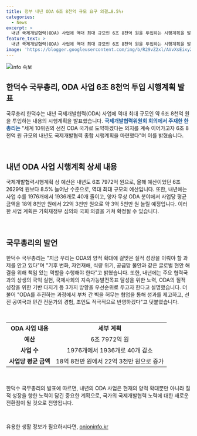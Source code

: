 ```yaml
---
title: 정부 내년 ODA 6조 8천억 규모 요구 의결…8.5%↑
categories:
  - News
excerpt: >
  내년 국제개발협력(ODA) 사업에 역대 최대 규모인 6조 8천억 원을 투입하는 시행계획을 발표했다. 한덕수 국무총리는 국제개발협력위원회 회의에서 10위권의 선진 ODA 국가로 도약하겠다며 6조 7972억 원의 예산으로 1936개의 사업을 추진하는 계획을 밝혔다. 또한, 주요 협력국과의 상생, 지속가능발전목표 달성, ODA의 질적 성장을 위한 노력을 우선순위로 두었다. 기획재정부 심의와 국회 의결을 겨쳐 확정될 예정이며, 협력과 전문가 경험을 적극적으로 반영할 계획이다.
feature_text: >
  내년 국제개발협력(ODA) 사업에 역대 최대 규모인 6조 8천억 원을 투입하는 시행계획을 발표했다. 한덕수 국무총리는 국제개발협력위원회 회의에서 10위권의 선진 ODA 국가로 도약하겠다며 6조 7972억 원의 예산으로 1936개의 사업을 추진하는 계획을 밝혔다. 또한, 주요 협력국과의 상생, 지속가능발전목표 달성, ODA의 질적 성장을 위한 노력을 우선순위로 두었다. 기획재정부 심의와 국회 의결을 겨쳐 확정될 예정이며, 협력과 전문가 경험을 적극적으로 반영할 계획이다.
image: 'https://blogger.googleusercontent.com/img/b/R29vZ2xl/AVvXsEixyZcFfHzMRdzZMjFBmAUKJYCLCGyLL1o632UiGVXcaFdKo_bkvkuCioo0uUKlGfBVcT3P84aROyZIXSBEx3Aw5nCQ3pTgDom1WDC4m8eifvWiAmWEEVb4x6G_l8C0QH225ldMjyaFvpxGEBGNO37VmDTDMHGhJPq73UglMfDca1-0aw/s1600/blogspot.png'
---
```


<p><img src="https://blogger.googleusercontent.com/img/b/R29vZ2xl/AVvXsEixyZcFfHzMRdzZMjFBmAUKJYCLCGyLL1o632UiGVXcaFdKo_bkvkuCioo0uUKlGfBVcT3P84aROyZIXSBEx3Aw5nCQ3pTgDom1WDC4m8eifvWiAmWEEVb4x6G_l8C0QH225ldMjyaFvpxGEBGNO37VmDTDMHGhJPq73UglMfDca1-0aw/s1600/blogspot.png" alt="info 속보" /></p>

<h2 data-ke-size="size26">한덕수 국무총리, ODA 사업 6조 8천억 투입 시행계획 발표</h2>

<p>국무총리 한덕수는 내년 국제개발협력(ODA) 사업에 역대 최대 규모인 약 6조 8천억 원을 투입하는 내용의 시행계획을 발표했습니다. <b><span style="color: #1a5490;">국제개발협력위원회 회의에서 주재한 한 총리는</span></b> "세계 10위권의 선진 ODA 국가로 도약하겠다는 의지를 계속 이어가고자 6조 8천억 원 규모의 내년도 국제개발협력 종합 시행계획을 마련했다"며 이를 밝혔습니다.</p>

<p data-ke-size="size16">&nbsp;</p>

<h2 data-ke-size="size24">내년 ODA 사업 시행계획 상세 내용</h2>

<p>국제개발협력시행계획 상 예산은 내년도 6조 7972억 원으로, 올해 예산이었던 6조 2629억 원보다 8.5% 늘어난 수준으로, 역대 최대 규모의 예산입니다. 또한, 내년에는 사업 수를 1976개에서 1936개로 40개 줄이고, 양자 무상 ODA 분야에서 사업당 평균 금액을 18억 8천만 원에서 22억 3천만 원으로 약 3억 5천만 원 늘릴 예정입니다. 이러한 사업 계획은 기획재정부 심의와 국회 의결을 거쳐 확정될 수 있습니다.</p>

<p data-ke-size="size16">&nbsp;</p>

<h2 data-ke-size="size24">국무총리의 발언</h2>

<p>한덕수 국무총리는 "지금 우리는 ODA의 양적 확대에 걸맞은 질적 성장을 이뤄야 할 과제를 안고 있다"며 "기후 변화, 자연재해, 식량 위기, 공급망 불안과 같은 글로벌 현안 해결을 위해 책임 있는 역할을 수행해야 한다"고 밝혔습니다. 또한, 내년에는 주요 협력국과의 상생의 국익 실현, 국제사회의 지속가능발전목표 달성을 위한 노력, ODA의 질적 성장을 위한 기반 다지기 등 3가지 방향을 우선순위로 두고자 한다고 설명했습니다. 더불어 "ODA를 추진하는 과정에서 부처 간 벽을 허무는 협업을 통해 성과를 제고하고, 선진 공여국과 민간 전문가의 경험, 조언도 적극적으로 반영하겠다"고 덧붙였습니다.</p>

<p data-ke-size="size16">&nbsp;</p>

<table>
  <tbody>
    <tr>
      <td style="text-align: center; height: 17px;"><b>ODA 사업 내용</b></td>
      <td style="text-align: center;"><b>세부 계획</b></td>
    </tr>
    <tr>
      <td style="text-align: center; height: 17px;"><b>예산</b></td>
      <td style="text-align: center;">6조 7972억 원</td>
    </tr>
    <tr>
      <td style="text-align: center; height: 17px;"><b>사업 수</b></td>
      <td style="text-align: center;">1976개에서 1936개로 40개 감소</td>
    </tr>
    <tr>
      <td style="text-align: center; height: 17px;"><b>사업당 평균 금액</b></td>
      <td style="text-align: center;">18억 8천만 원에서 22억 3천만 원으로 증가</td>
    </tr>
  </tbody>
</table>

<p data-ke-size="size16">&nbsp;</p>

<p>한덕수 국무총리의 발표에 따르면, 내년의 ODA 사업은 현재의 양적 확대뿐만 아니라 질적 성장을 향한 노력이 담긴 중요한 계획으로, 국가의 국제개발협력 노력에 대한 새로운 전환점이 될 것으로 전망됩니다.</p>

<p data-ke-size="size16">&nbsp;</p>
유용한 생활 정보가 필요하시다면, <a href="https://onioninfo.kr" rel="dofollow">onioninfo.kr</a>



